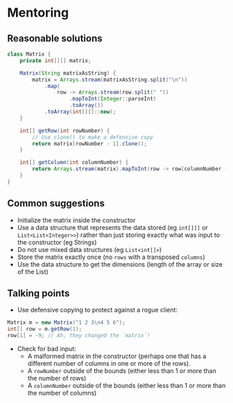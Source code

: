 # Mentoring

## Reasonable solutions

```java
class Matrix {
    private int[][] matrix;

    Matrix(String matrixAsString) {
        matrix = Arrays.stream(matrixAsString.split("\n"))
            .map(
                row -> Arrays.stream(row.split(" "))
                    .mapToInt(Integer::parseInt)
                    .toArray())
            .toArray(int[][]::new);
    }

    int[] getRow(int rowNumber) {
        // Use clone() to make a defensive copy
        return matrix[rowNumber - 1].clone();
    }

    int[] getColumn(int columnNumber) {
        return Arrays.stream(matrix).mapToInt(row -> row[columnNumber - 1]).toArray();
    }
}
```

## Common suggestions

- Initialize the matrix inside the constructor
- Use a data structure that represents the data stored (eg `int[][]` or `List<List<Integer>>`) rather than just storing
  exactly what was input to the constructor (eg Strings)
- Do not use mixed data structures (eg `List<int[]>`)
- Store the matrix exactly once (no `rows` with a transposed `columns`)
- Use the data structure to get the dimensions (length of the array or size of the List)

## Talking points

- Use defensive copying to protect against a rogue client:
```java
Matrix m = new Matrix("1 2 3\n4 5 6");
int[] row = m.getRow(1);
row[1] = -9; // Ah, they changed the `matrix`!
```
- Check for bad input:
  - A malformed matrix in the constructor (perhaps one that has a different number of columns in one or more of the rows).
  - A `rowNumber` outside of the bounds (either less than 1 or more than the number of rows)
  - A `columnNumber` outside of the bounds (either less than 1 or more than the number of columns)
